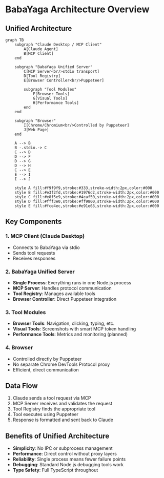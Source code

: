 # BabaYaga Architecture Overview

## Unified Architecture

```mermaid
graph TB
    subgraph "Claude Desktop / MCP Client"
        A[Claude Agent]
        B[MCP Client]
    end
    
    subgraph "BabaYaga Unified Server"
        C[MCP Server<br/>stdio transport]
        D[Tool Registry]
        E[Browser Controller<br/>Puppeteer]
        
        subgraph "Tool Modules"
            F[Browser Tools]
            G[Visual Tools]
            H[Performance Tools]
        end
    end
    
    subgraph "Browser"
        I[Chrome/Chromium<br/>Controlled by Puppeteer]
        J[Web Page]
    end
    
    A --> B
    B -.stdio.-> C
    C --> D
    D --> F
    D --> G
    D --> H
    C --> E
    E --> I
    I --> J
    
    style A fill:#f9f9f9,stroke:#333,stroke-width:2px,color:#000
    style B fill:#e3f2fd,stroke:#1976d2,stroke-width:2px,color:#000
    style C fill:#e8f5e9,stroke:#4caf50,stroke-width:2px,color:#000
    style D fill:#fff3e0,stroke:#ff9800,stroke-width:2px,color:#000
    style E fill:#fce4ec,stroke:#e91e63,stroke-width:2px,color:#000
```

## Key Components

### 1. MCP Client (Claude Desktop)
- Connects to BabaYaga via stdio
- Sends tool requests
- Receives responses

### 2. BabaYaga Unified Server
- **Single Process**: Everything runs in one Node.js process
- **MCP Server**: Handles protocol communication
- **Tool Registry**: Manages available tools
- **Browser Controller**: Direct Puppeteer integration

### 3. Tool Modules
- **Browser Tools**: Navigation, clicking, typing, etc.
- **Visual Tools**: Screenshots with smart MCP token handling
- **Performance Tools**: Metrics and monitoring (planned)

### 4. Browser
- Controlled directly by Puppeteer
- No separate Chrome DevTools Protocol proxy
- Efficient, direct communication

## Data Flow

1. Claude sends a tool request via MCP
2. MCP Server receives and validates the request
3. Tool Registry finds the appropriate tool
4. Tool executes using Puppeteer
5. Response is formatted and sent back to Claude

## Benefits of Unified Architecture

- **Simplicity**: No IPC or subprocess management
- **Performance**: Direct control without proxy layers
- **Reliability**: Single process means fewer failure points
- **Debugging**: Standard Node.js debugging tools work
- **Type Safety**: Full TypeScript throughout